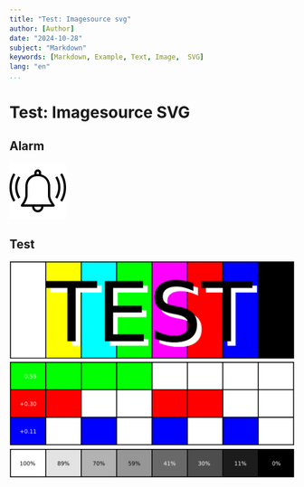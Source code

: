 ```yaml
---
title: "Test: Imagesource svg"
author: [Author]
date: "2024-10-28"
subject: "Markdown"
keywords: [Markdown, Example, Text, Image,  SVG]
lang: "en"
...
```


# Test: Imagesource SVG

## Alarm

![Example 1](alarm.svg)

## Test

![Example 2](test.svg)

